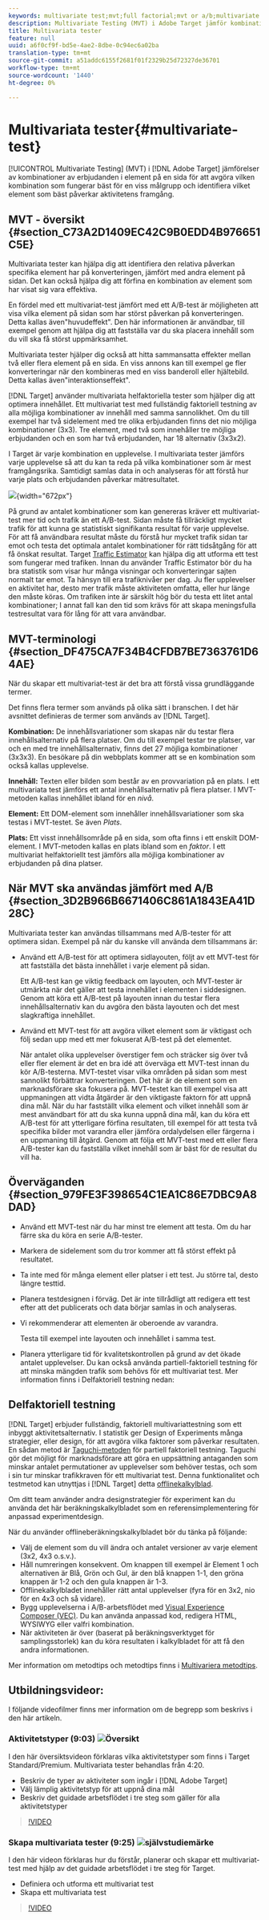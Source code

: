 ```yaml
---
keywords: multivariate test;mvt;full factorial;mvt or a/b;multivariate a/b;traffic estimator;when to use mvt;mvt considerations;multivariate;partial-factorial;partial factorial;full-factorial
description: Multivariate Testing (MVT) i Adobe Target jämför kombinationer av erbjudanden i element på en sida för att avgöra vilken kombination som fungerar bäst för en viss målgrupp och identifierar vilket element som bäst påverkar aktivitetens framgång.
title: Multivariata tester
feature: null
uuid: a6f0cf9f-bd5e-4ae2-8dbe-0c94ec6a02ba
translation-type: tm+mt
source-git-commit: a51addc6155f2681f01f2329b25d72327de36701
workflow-type: tm+mt
source-wordcount: '1440'
ht-degree: 0%

---
```



# Multivariata tester{#multivariate-test}

[!UICONTROL Multivariate Testing] (MVT) i [!DNL Adobe Target] jämförelser av kombinationer av erbjudanden i element på en sida för att avgöra vilken kombination som fungerar bäst för en viss målgrupp och identifiera vilket element som bäst påverkar aktivitetens framgång.

## MVT - översikt {#section_C73A2D1409EC42C9B0EDD4B976651C5E}

Multivariata tester kan hjälpa dig att identifiera den relativa påverkan specifika element har på konverteringen, jämfört med andra element på sidan. Det kan också hjälpa dig att förfina en kombination av element som har visat sig vara effektiva.

En fördel med ett multivariat-test jämfört med ett A/B-test är möjligheten att visa vilka element på sidan som har störst påverkan på konverteringen. Detta kallas även&quot;huvudeffekt&quot;. Den här informationen är användbar, till exempel genom att hjälpa dig att fastställa var du ska placera innehåll som du vill ska få störst uppmärksamhet.

Multivariata tester hjälper dig också att hitta sammansatta effekter mellan två eller flera element på en sida. En viss annons kan till exempel ge fler konverteringar när den kombineras med en viss banderoll eller hjältebild. Detta kallas även&quot;interaktionseffekt&quot;.

[!DNL Target] använder multivariata helfaktoriella tester som hjälper dig att optimera innehållet. Ett multivariat test med fullständig faktoriell testning av alla möjliga kombinationer av innehåll med samma sannolikhet. Om du till exempel har två sidelement med tre olika erbjudanden finns det nio möjliga kombinationer (3x3). Tre element, med två som innehåller tre möjliga erbjudanden och en som har två erbjudanden, har 18 alternativ (3x3x2).

I Target är varje kombination en upplevelse. I multivariata tester jämförs varje upplevelse så att du kan ta reda på vilka kombinationer som är mest framgångsrika. Samtidigt samlas data in och analyseras för att förstå hur varje plats och erbjudanden påverkar mätresultatet.

![](assets/multivariate.png){width=&quot;672px&quot;}

På grund av antalet kombinationer som kan genereras kräver ett multivariat-test mer tid och trafik än ett A/B-test. Sidan måste få tillräckligt mycket trafik för att kunna ge statistiskt signifikanta resultat för varje upplevelse. För att få användbara resultat måste du förstå hur mycket trafik sidan tar emot och testa det optimala antalet kombinationer för rätt tidsåtgång för att få önskat resultat. Target [Traffic Estimator](../../c-activities/c-multivariate-testing/t-create-multivariate-test/traffic-estimator.md#task_71AA6922AFD447EA8C5E610A78ABA714) kan hjälpa dig att utforma ett test som fungerar med trafiken. Innan du använder Traffic Estimator bör du ha bra statistik som visar hur många visningar och konverteringar sajten normalt tar emot. Ta hänsyn till era trafiknivåer per dag. Ju fler upplevelser en aktivitet har, desto mer trafik måste aktiviteten omfatta, eller hur länge den måste köras. Om trafiken inte är särskilt hög bör du testa ett litet antal kombinationer; I annat fall kan den tid som krävs för att skapa meningsfulla testresultat vara för lång för att vara användbar.

## MVT-terminologi {#section_DF475CA7F34B4CFDB7BE7363761D64AE}

När du skapar ett multivariat-test är det bra att förstå vissa grundläggande termer.

Det finns flera termer som används på olika sätt i branschen. I det här avsnittet definieras de termer som används av [!DNL Target].

**Kombination:** De innehållsvariationer som skapas när du testar flera innehållsalternativ på flera platser. Om du till exempel testar tre platser, var och en med tre innehållsalternativ, finns det 27 möjliga kombinationer (3x3x3). En besökare på din webbplats kommer att se en kombination som också kallas upplevelse.

**Innehåll:** Texten eller bilden som består av en provvariation på en plats. I ett multivariata test jämförs ett antal innehållsalternativ på flera platser. I MVT-metoden kallas innehållet ibland för en *nivå*.

**Element:** Ett DOM-element som innehåller innehållsvariationer som ska testas i MVT-testet. Se även *Plats*.

**Plats:** Ett visst innehållsområde på en sida, som ofta finns i ett enskilt DOM-element. I MVT-metoden kallas en plats ibland som en *faktor*. I ett multivariat helfaktoriellt test jämförs alla möjliga kombinationer av erbjudanden på dina platser.

## När MVT ska användas jämfört med A/B {#section_3D2B966B6671406C861A1843EA41D28C}

Multivariata tester kan användas tillsammans med A/B-tester för att optimera sidan. Exempel på när du kanske vill använda dem tillsammans är:

* Använd ett A/B-test för att optimera sidlayouten, följt av ett MVT-test för att fastställa det bästa innehållet i varje element på sidan.

   Ett A/B-test kan ge viktig feedback om layouten, och MVT-tester är utmärkta när det gäller att testa innehållet i elementen i siddesignen. Genom att köra ett A/B-test på layouten innan du testar flera innehållsalternativ kan du avgöra den bästa layouten och det mest slagkraftiga innehållet.

* Använd ett MVT-test för att avgöra vilket element som är viktigast och följ sedan upp med ett mer fokuserat A/B-test på det elementet.

   När antalet olika upplevelser överstiger fem och sträcker sig över två eller fler element är det en bra idé att överväga ett MVT-test innan du kör A/B-testerna. MVT-testet visar vilka områden på sidan som mest sannolikt förbättrar konverteringen. Det här är de element som en marknadsförare ska fokusera på. MVT-testet kan till exempel visa att uppmaningen att vidta åtgärder är den viktigaste faktorn för att uppnå dina mål. När du har fastställt vilka element och vilket innehåll som är mest användbart för att du ska kunna uppnå dina mål, kan du köra ett A/B-test för att ytterligare förfina resultaten, till exempel för att testa två specifika bilder mot varandra eller jämföra ordalydelsen eller färgerna i en uppmaning till åtgärd. Genom att följa ett MVT-test med ett eller flera A/B-tester kan du fastställa vilket innehåll som är bäst för de resultat du vill ha.

## Överväganden {#section_979FE3F398654C1EA1C86E7DBC9A8DAD}

* Använd ett MVT-test när du har minst tre element att testa. Om du har färre ska du köra en serie A/B-tester.
* Markera de sidelement som du tror kommer att få störst effekt på resultatet.
* Ta inte med för många element eller platser i ett test. Ju större tal, desto längre testtid.
* Planera testdesignen i förväg. Det är inte tillrådligt att redigera ett test efter att det publicerats och data börjar samlas in och analyseras.
* Vi rekommenderar att elementen är oberoende av varandra.

   Testa till exempel inte layouten och innehållet i samma test.

* Planera ytterligare tid för kvalitetskontrollen på grund av det ökade antalet upplevelser. Du kan också använda partiell-faktoriell testning för att minska mängden trafik som behövs för ett multivariat test. Mer information finns i Delfaktoriell testning nedan:

## Delfaktoriell testning

[!DNL Target] erbjuder fullständig, faktoriell multivariattestning som ett inbyggt aktivitetsalternativ. I statistik ger Design of Experiments många strategier, eller design, för att avgöra vilka faktorer som påverkar resultaten. En sådan metod är [Taguchi-metoden](https://en.wikipedia.org/wiki/Taguchi_methods) för partiell faktoriell testning. Taguchi gör det möjligt för marknadsförare att göra en uppsättning antaganden som minskar antalet permutationer av upplevelser som behöver testas, och som i sin tur minskar trafikkraven för ett multivariat test. Denna funktionalitet och testmetod kan utnyttjas i [!DNL Target] detta [offlinekalkylblad](/help/assets/MVT-Taguchi-Partial-Factorial-Design-02102017.xlsx).

Om ditt team använder andra designstrategier för experiment kan du använda det här beräkningskalkylbladet som en referensimplementering för anpassad experimentdesign.

När du använder offlineberäkningskalkylbladet bör du tänka på följande:

* Välj de element som du vill ändra och antalet versioner av varje element (3x2, 4x3 o.s.v.).
* Håll numreringen konsekvent. Om knappen till exempel är Element 1 och alternativen är Blå, Grön och Gul, är den blå knappen 1-1, den gröna knappen är 1-2 och den gula knappen är 1-3.
* Offlinekalkylbladet innehåller rätt antal upplevelser (fyra för en 3x2, nio för en 4x3 och så vidare).
* Bygg upplevelserna i A/B-arbetsflödet med [Visual Experience Composer (VEC)](/help/c-experiences/experiences.md). Du kan använda anpassad kod, redigera HTML, WYSIWYG eller valfri kombination.
* När aktiviteten är över (baserat på beräkningsverktyget för samplingsstorlek) kan du köra resultaten i kalkylbladet för att få den andra informationen.

Mer information om metodtips och metodtips finns i [Multivariera metodtips](../../c-activities/c-multivariate-testing/best-practices.md#reference_53635817FFB741EF8C4E56CC70688EDD).

## Utbildningsvideor:

I följande videofilmer finns mer information om de begrepp som beskrivs i den här artikeln.

### Aktivitetstyper (9:03) ![Översikt](/help/assets/overview.png)

I den här översiktsvideon förklaras vilka aktivitetstyper som finns i Target Standard/Premium. Multivariata tester behandlas från 4:20.

* Beskriv de typer av aktiviteter som ingår i [!DNL Adobe Target]
* Välj lämplig aktivitetstyp för att uppnå dina mål
* Beskriv det guidade arbetsflödet i tre steg som gäller för alla aktivitetstyper

>[!VIDEO](https://video.tv.adobe.com/v/17386)

### Skapa multivariata tester (9:25) ![självstudiemärke](/help/assets/tutorial.png)

I den här videon förklaras hur du förstår, planerar och skapar ett multivariat-test med hjälp av det guidade arbetsflödet i tre steg för Target.

* Definiera och utforma ett multivariat test
* Skapa ett multivariata test

>[!VIDEO](https://video.tv.adobe.com/v/17395)
